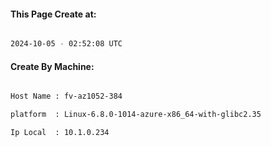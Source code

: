 
   
#### This Page Create at:

```bash

2024-10-05 - 02:52:08 UTC

```

#### Create By Machine:

```bash

Host Name : fv-az1052-384

platform  : Linux-6.8.0-1014-azure-x86_64-with-glibc2.35

Ip Local  : 10.1.0.234

```

